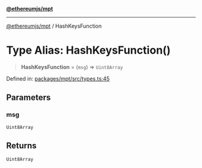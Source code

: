 [**@ethereumjs/mpt**](../README.md)

***

[@ethereumjs/mpt](../README.md) / HashKeysFunction

# Type Alias: HashKeysFunction()

> **HashKeysFunction** = (`msg`) => `Uint8Array`

Defined in: [packages/mpt/src/types.ts:45](https://github.com/ethereumjs/ethereumjs-monorepo/blob/master/packages/mpt/src/types.ts#L45)

## Parameters

### msg

`Uint8Array`

## Returns

`Uint8Array`
